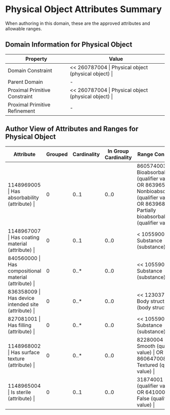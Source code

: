 # Physical Object Attributes Summary

When authoring in this domain, these are the approved attributes and allowable ranges. 

  


  

## Domain Information for Physical Object

| Property | Value |
|---|---|
| Domain Constraint | << 260787004 \| Physical object (physical object) \| |
| Parent Domain | - |
| Proximal Primitive Constraint | << 260787004 \| Physical object (physical object) \| |
| Proximal Primitive Refinement | - |


  

## Author View of Attributes and Ranges for Physical Object

| Attribute | Grouped | Cardinality | In Group Cardinality | Range Constraint |
|---|---|---|---|---|
| 1148969005 \| Has absorbability (attribute) \| | 0 | 0..1 | 0..0 | 860574003 \| Bioabsorbable (qualifier value) \| OR 863965006 \| Nonbioabsorbable (qualifier value) \| OR 863968008 \| Partially bioabsorbable (qualifier value) \| |
| 1148967007 \| Has coating material (attribute) \| | 0 | 0..1 | 0..0 | < 105590001 \| Substance (substance) \| |
| 840560000 \| Has compositional material (attribute) \| | 0 | 0..* | 0..0 | << 105590001 \| Substance (substance) \| |
| 836358009 \| Has device intended site (attribute) \| | 0 | 0..* | 0..0 | << 123037004 \| Body structure (body structure) \| |
| 827081001 \| Has filling (attribute) \| | 0 | 0..* | 0..0 | << 105590001 \| Substance (substance) \| |
| 1148968002 \| Has surface texture (attribute) \| | 0 | 0..* | 0..0 | 82280004 \| Smooth (qualifier value) \| OR 860647008 \| Textured (qualifier value) \| |
| 1148965004 \| Is sterile (attribute) \| | 0 | 0..1 | 0..0 | 31874001 \| True (qualifier value) \| OR 64100000 \| False (qualifier value) \| |


